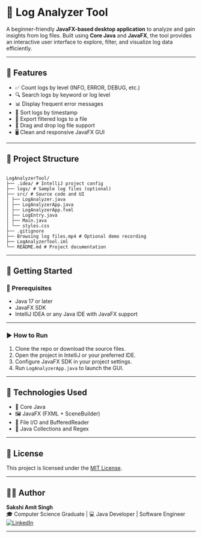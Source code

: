 # 🧾 Log Analyzer Tool 

A beginner-friendly **JavaFX-based desktop application** to analyze and gain insights from log files. Built using **Core Java** and **JavaFX**, the tool provides an interactive user interface to explore, filter, and visualize log data efficiently.

---

## 🌟 Features

- ✅ Count logs by level (INFO, ERROR, DEBUG, etc.)
- 🔍 Search logs by keyword or log level
- 📊 Display frequent error messages
- 📅 Sort logs by timestamp
- 💾 Export filtered logs to a file
- 📂 Drag and drop log file support
- 🖥️ Clean and responsive JavaFX GUI

---

## 📁 Project Structure

```

LogAnalyzerTool/
├── .idea/ # IntelliJ project config
├── logs/ # Sample log files (optional)
├── src/ # Source code and UI
│ ├── LogAnalyzer.java
│ ├── LogAnalyzerApp.java
│ ├── LogAnalyzerApp.fxml
│ ├── LogEntry.java
│ ├── Main.java
│ └── styles.css
├── .gitignore
├── Browsing log files.mp4 # Optional demo recording
├── LogAnalyzerTool.iml
└── README.md # Project documentation

```

---

## 🚀 Getting Started

### 🔧 Prerequisites

- Java 17 or later
- JavaFX SDK
- IntelliJ IDEA or any Java IDE with JavaFX support

---

### ▶️ How to Run

1. Clone the repo or download the source files.
2. Open the project in IntelliJ or your preferred IDE.
3. Configure JavaFX SDK in your project settings.
4. Run `LogAnalyzerApp.java` to launch the GUI.

---

## 🧠 Technologies Used

- 🧪 Core Java
- 🖼️ JavaFX (FXML + SceneBuilder)
- 📄 File I/O and BufferedReader
- 🧮 Java Collections and Regex

---

## 📄 License

This project is licensed under the [MIT License](LICENSE).

---

## 👩‍💻 Author

**Sakshi Amit Singh**  
🎓 Computer Science Graduate | 💻 Java Developer | Software Engineer 
[![LinkedIn](https://img.shields.io/badge/LinkedIn-blue?style=flat&logo=linkedin)](www.linkedin.com/in/sakshi-amit-singh)


---
```
